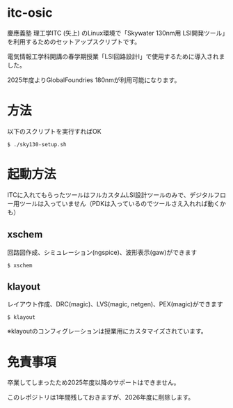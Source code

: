 # itc-osic
慶應義塾 理工学ITC (矢上) のLinux環境で「Skywater 130nm用 LSI開発ツール」を利用するためのセットアップスクリプトです。

電気情報工学科開講の春学期授業「LSI回路設計Ⅰ」で使用するために導入されました。

2025年度よりGlobalFoundries 180nmが利用可能になります。

# 方法
以下のスクリプトを実行すればOK
```
$ ./sky130-setup.sh
```
# 起動方法
ITCに入れてもらったツールはフルカスタムLSI設計ツールのみで、デジタルフロー用ツールは入っていません（PDKは入っているのでツールさえ入れれば動くかも）

## xschem
回路図作成、シミュレーション(ngspice)、波形表示(gaw)ができます
```
$ xschem
```
## klayout
レイアウト作成、DRC(magic)、LVS(magic, netgen)、PEX(magic)ができます
```
$ klayout
```
※klayoutのコンフィグレーションは授業用にカスタマイズされています。

# 免責事項
卒業してしまったため2025年度以降のサポートはできません。

このレポジトリは1年間残しておきますが、2026年度に削除します。
